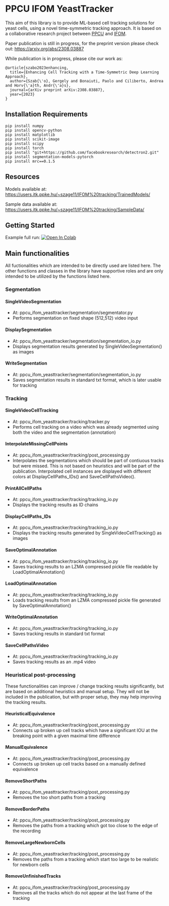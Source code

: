 # PPCU IFOM YeastTracker

This aim of this library is to provide ML-based cell tracking solutions for yeast cells, using a novel time-symmetric tracking approach. It is based on a collaborative research project between [PPCU](https://itk.ppke.hu/en) and [IFOM](https://www.ifom.eu/en/).

Paper publication is still in progress, for the preprint version please check out: 
https://arxiv.org/abs/2308.03887

While publication is in progress, please cite our work as:

```
@article{szabo2023enhancing,
  title={Enhancing Cell Tracking with a Time-Symmetric Deep Learning Approach},
  author={Szab{\'o}, Gergely and Bonaiuti, Paolo and Ciliberto, Andrea and Horv{\'a}th, Andr{\'a}s},
  journal={arXiv preprint arXiv:2308.03887},
  year={2023}
}
```

## Installation Requirements
      
```
pip install numpy
pip install opencv-python
pip install matplotlib
pip install scikit-image
pip install scipy
pip install torch
pip install "git+https://github.com/facebookresearch/detectron2.git"
pip install segmentation-models-pytorch
pip install mrc==0.1.5
```

## Resources

Models available at:
https://users.itk.ppke.hu/~szage11/IFOM%20tracking/TrainedModels/

Sample data available at:
https://users.itk.ppke.hu/~szage11/IFOM%20tracking/SampleData/

## Getting Started

Example full run:
[![Open In Colab](https://img.shields.io/badge/Open%20in%20Colab-Open%20Notebook-blue?logo=google-colab)](https://colab.research.google.com/drive/1RezYwQdPQ-eFsBE7oWcIbqv4ylTywhs2?usp=drive_link)

## Main functionalities

All fuctionalities which are intended to be directly used are listed here. The other functions and classes in the library have supportive roles and are only intended to be utilized by the functions listed here.

### Segmentation
#### SingleVideoSegmentation
- At: ppcu_ifom_yeasttracker/segmentation/segmentator.py
- Performs segmentation on fixed shape (512,512) video input 
#### DisplaySegmentation
- At: ppcu_ifom_yeasttracker/segmentation/segmentation_io.py
- Displays segmentation results generated by SingleVideoSegmentation() as images
#### WriteSegmentation
- At: ppcu_ifom_yeasttracker/segmentation/segmentation_io.py
- Saves segmentation results in standard txt format, which is later usable for tracking

### Tracking
#### SingleVideoCellTracking
- At: ppcu_ifom_yeasttracker/tracking/tracker.py
- Performs cell tracking on a video which was already segmented using both the video and the segmentation (annotation)
#### InterpolateMissingCellPoints
- At: ppcu_ifom_yeasttracker/tracking/post_processing.py
- Interpolates the segmentations which should be part of contiuous tracks but were missed. This is not based on heuristics and will be part of the publication. Interpolated cell instances are displayed with different colors at DisplayCellPaths_IDs() and SaveCellPathsVideo().
#### PrintAllCellPaths
- At: ppcu_ifom_yeasttracker/tracking/tracking_io.py
- Displays the tracking results as ID chains
#### DisplayCellPaths_IDs
- At: ppcu_ifom_yeasttracker/tracking/tracking_io.py
- Displays the tracking results generated by SingleVideoCellTracking() as images
#### SaveOptimalAnnotation
- At: ppcu_ifom_yeasttracker/tracking/tracking_io.py
- Saves tracking results to an LZMA compressed pickle file readable by LoadOptimalAnnotation()
#### LoadOptimalAnnotation
- At: ppcu_ifom_yeasttracker/tracking/tracking_io.py
- Loads tracking results from an LZMA compressed pickle file generated by SaveOptimalAnnotation()
#### WriteOptimalAnnotation
- At: ppcu_ifom_yeasttracker/tracking/tracking_io.py
- Saves tracking results in standard txt format
#### SaveCellPathsVideo
- At: ppcu_ifom_yeasttracker/tracking/tracking_io.py
- Saves tracking results as an .mp4 video

### Heuristical post-processing
These functionalities can improve / change tracking results significantly, but are based on additional heuristics and manual setup. They will not be included in the publication, but with proper setup, they may help improving the tracking results.
#### HeuristicalEquivalence
- At: ppcu_ifom_yeasttracker/tracking/post_processing.py
- Connects up broken up cell tracks which have a significant IOU at the breaking point with a given maximal time difference
#### ManualEquivalence
- At: ppcu_ifom_yeasttracker/tracking/post_processing.py
- Connects up broken up cell tracks based on a manually defined equivalence
#### RemoveShortPaths
- At: ppcu_ifom_yeasttracker/tracking/post_processing.py
- Removes the too short paths from a tracking
#### RemoveBorderPaths
- At: ppcu_ifom_yeasttracker/tracking/post_processing.py
- Removes the paths from a tracking which got too close to the edge of the recording 
#### RemoveLargeNewbornCells
- At: ppcu_ifom_yeasttracker/tracking/post_processing.py
- Removes the paths from a tracking which start too large to be realistic for newborn cells
#### RemoveUnfinishedTracks
- At: ppcu_ifom_yeasttracker/tracking/post_processing.py
- Removes all the tracks which do not appear at the last frame of the tracking